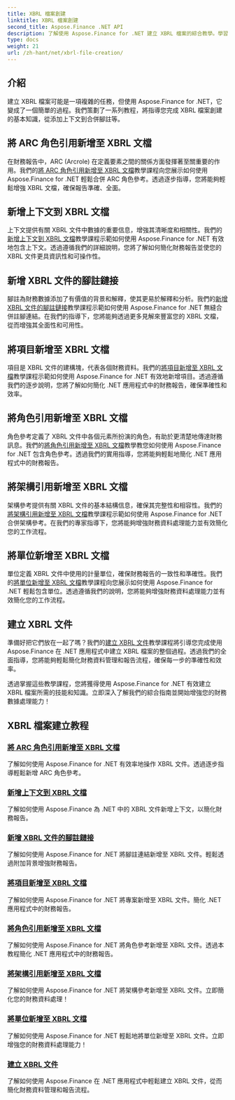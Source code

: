 ```yaml
---
title: XBRL 檔案創建
linktitle: XBRL 檔案創建
second_title: Aspose.Finance .NET API
description: 了解使用 Aspose.Finance for .NET 建立 XBRL 檔案的綜合教學。學習輕鬆添加上下文、腳註、項目、角色、模式和單元。
type: docs
weight: 21
url: /zh-hant/net/xbrl-file-creation/
---
```


## 介紹

建立 XBRL 檔案可能是一項複雜的任務，但使用 Aspose.Finance for .NET，它變成了一個簡單的過程。我們策劃了一系列教程，將指導您完成 XBRL 檔案創建的基本知識，從添加上下文到合併腳註等。

## 將 ARC 角色引用新增至 XBRL 文檔

在財務報告中，ARC (Arcrole) 在定義要素之間的關係方面發揮著至關重要的作用。我們的[將 ARC 角色引用新增至 XBRL 文檔](./add-arc-role-reference-to-xbrl-document/)教學課程向您展示如何使用 Aspose.Finance for .NET 輕鬆合併 ARC 角色參考。透過逐步指導，您將能夠輕鬆增強 XBRL 文檔，確保報告準確、全面。

## 新增上下文到 XBRL 文檔

上下文提供有關 XBRL 文件中數據的重要信息，增強其清晰度和相關性。我們的[新增上下文到 XBRL 文檔](./add-context-to-xbrl-document/)教學課程示範如何使用 Aspose.Finance for .NET 有效地包含上下文。透過遵循我們的詳細說明，您將了解如何簡化財務報告並使您的 XBRL 文件更具資訊性和可操作性。

## 新增 XBRL 文件的腳註鏈接

腳註為財務數據添加了有價值的背景和解釋，使其更易於解釋和分析。我們的[新增 XBRL 文件的腳註鏈接](./add-footnote-link-to-xbrl-document/)教學課程示範如何使用 Aspose.Finance for .NET 無縫合併註腳連結。在我們的指導下，您將能夠透過更多見解來豐富您的 XBRL 文檔，從而增強其全面性和可用性。

## 將項目新增至 XBRL 文檔

項目是 XBRL 文件的建構塊，代表各個財務資料。我們的[將項目新增至 XBRL 文檔](./add-item-to-xbrl-document/)教學課程示範如何使用 Aspose.Finance for .NET 有效地新增項目。透過遵循我們的逐步說明，您將了解如何簡化 .NET 應用程式中的財務報告，確保準確性和效率。

## 將角色引用新增至 XBRL 文檔

角色參考定義了 XBRL 文件中各個元素所扮演的角色，有助於更清楚地傳達財務訊息。我們的[將角色引用新增至 XBRL 文檔](./add-role-reference-to-xbrl-document/)教學教您如何使用 Aspose.Finance for .NET 包含角色參考。透過我們的實用指導，您將能夠輕鬆地簡化 .NET 應用程式中的財務報告。

## 將架構引用新增至 XBRL 文檔

架構參考提供有關 XBRL 文件的基本結構信息，確保其完整性和相容性。我們的[將架構引用新增至 XBRL 文檔](./add-schema-reference-to-xbrl-document/)教學課程示範如何使用 Aspose.Finance for .NET 合併架構參考。在我們的專家指導下，您將能夠增強財務資料處理能力並有效簡化您的工作流程。

## 將單位新增至 XBRL 文檔

單位定義 XBRL 文件中使用的計量單位，確保財務報告的一致性和準確性。我們的[將單位新增至 XBRL 文檔](./add-unit-to-xbrl-document/)教學課程向您展示如何使用 Aspose.Finance for .NET 輕鬆包含單位。透過遵循我們的說明，您將能夠增強財務資料處理能力並有效簡化您的工作流程。

## 建立 XBRL 文件

準備好把它們放在一起了嗎？我們的[建立 XBRL 文件](./create-xbrl-file/)教學課程將引導您完成使用 Aspose.Finance 在 .NET 應用程式中建立 XBRL 檔案的整個過程。透過我們的全面指導，您將能夠輕鬆簡化財務資料管理和報告流程，確保每一步的準確性和效率。

透過掌握這些教學課程，您將獲得使用 Aspose.Finance for .NET 有效建立 XBRL 檔案所需的技能和知識。立即深入了解我們的綜合指南並開始增強您的財務數據處理能力！
## XBRL 檔案建立教程
### [將 ARC 角色引用新增至 XBRL 文檔](./add-arc-role-reference-to-xbrl-document/)
了解如何使用 Aspose.Finance for .NET 有效率地操作 XBRL 文件。透過逐步指導輕鬆新增 ARC 角色參考。
### [新增上下文到 XBRL 文檔](./add-context-to-xbrl-document/)
了解如何使用 Aspose.Finance 為 .NET 中的 XBRL 文件新增上下文，以簡化財務報告。
### [新增 XBRL 文件的腳註鏈接](./add-footnote-link-to-xbrl-document/)
了解如何使用 Aspose.Finance for .NET 將腳註連結新增至 XBRL 文件。輕鬆透過附加背景增強財務報告。
### [將項目新增至 XBRL 文檔](./add-item-to-xbrl-document/)
了解如何使用 Aspose.Finance for .NET 將專案新增至 XBRL 文件。簡化 .NET 應用程式中的財務報告。
### [將角色引用新增至 XBRL 文檔](./add-role-reference-to-xbrl-document/)
了解如何使用 Aspose.Finance for .NET 將角色參考新增至 XBRL 文件。透過本教程簡化 .NET 應用程式中的財務報告。
### [將架構引用新增至 XBRL 文檔](./add-schema-reference-to-xbrl-document/)
了解如何使用 Aspose.Finance for .NET 將架構參考新增至 XBRL 文件。立即簡化您的財務資料處理！
### [將單位新增至 XBRL 文檔](./add-unit-to-xbrl-document/)
了解如何使用 Aspose.Finance for .NET 輕鬆地將單位新增至 XBRL 文件。立即增強您的財務資料處理能力！
### [建立 XBRL 文件](./create-xbrl-file/)
了解如何使用 Aspose.Finance 在 .NET 應用程式中輕鬆建立 XBRL 文件，從而簡化財務資料管理和報告流程。